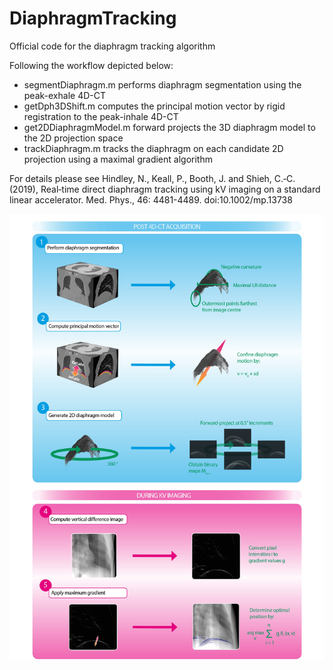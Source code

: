 # DiaphragmTracking
Official code for the diaphragm tracking algorithm

Following the workflow depicted below:
* segmentDiaphragm.m performs diaphragm segmentation using the peak-exhale 4D-CT
* getDph3DShift.m computes the principal motion vector by rigid registration to the peak-inhale 4D-CT
* get2DDiaphragmModel.m forward projects the 3D diaphragm model to the 2D projection space
* trackDiaphragm.m tracks the diaphragm on each candidate 2D projection using a maximal gradient algorithm

For details please see Hindley, N., Keall, P., Booth, J. and Shieh, C.‐C. (2019), Real‐time direct diaphragm tracking using kV imaging on a standard linear accelerator. Med. Phys., 46: 4481-4489. doi:10.1002/mp.13738

![Proposed clinical workflow for the diaphragm tracking algorithm](https://github.com/Image-X-Institute/DiaphragmTracking/blob/master/Workflow.jpg?raw=true)
